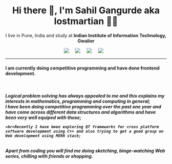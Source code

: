 <h1 align='center'> Hi there 👋, I'm Sahil Gangurde aka lostmartian  🙋‍💻 </h1>

<p align='center'>
  I live in Pune, India and study at <b>Indian Institute of Information Technology, Gwalior</b> 
</p>

<p align='center'>
  <a href="https://twitter.com/lost_martian_"><img src="https://img.shields.io/badge/twitter-%231DA1F2.svg?&style=for-the-badge&logo=twitter&logoColor=white" /></a>&nbsp;&nbsp;&nbsp;&nbsp;
  <a href="mailto:sahilgangurde08@gmail.com"><img src="https://img.shields.io/badge/gmail-%23D14836.svg?&style=for-the-badge&logo=gmail&logoColor=white" /></a>&nbsp;&nbsp;&nbsp;&nbsp;
  <a href="https://www.linkedin.com/in/sahil-gangurde-189640190/"><img src="https://img.shields.io/badge/linkedin-%230077B5.svg?&style=for-the-badge&logo=linkedin&logoColor=white" /></a>&nbsp;&nbsp;&nbsp;&nbsp;
  <a href="https://www.instagram.com/_lostmartian_/"><img src="	https://img.shields.io/badge/instagram-%23E4405F.svg?&style=for-the-badge&logo=instagram&logoColor=white" /></a>&nbsp;&nbsp;&nbsp;&nbsp;
</p>

<hr>

<p align="center"> 
    <h4> I am currently doing competitive programming and have done frontend development.<h4>
    <br>
    <br>
    <i> 
   Logical problem solving has always appealed to me and this explains my interests in mathematics, programming and computing in general;
      
<br>
    I have been doing competitive programming over the past one year and have come across different data structures and algorithms and have been very well equiped with those;

    <br>Recently I have been exploring QT frameworks for cross platform software development using C++ and also trying to get a good grasp on Web development using MERN stack;

<br>Apart from coding you will find me doing sketching, binge-watching Web series, chilling with friends or shopping.

</i>
</p>
